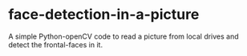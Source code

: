# face-detection-in-a-picture
A simple Python-openCV code to read a picture from local drives and detect the frontal-faces in it.
